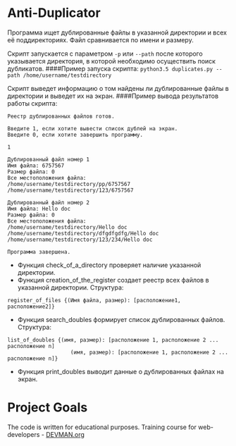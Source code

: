 # Anti-Duplicator

Программа ищет дублированные файлы в указанной директории и всех её поддиректориях.
Файл сравнивается по имени и размеру.

Скрипт запускается с параметром `-p` или `--path` после которого указывается директория, в которой необходимо осуществить поиск дубликатов. 
####Пример запуска скрипта: 
`python3.5 duplicates.py --path /home/username/testdirectory`

Скрипт выведет информацию о том найдены ли дублированные файлы в директории и выведет их на экран.
####Пример вывода результатов работы скрипта:
```
Реестр дублированных файлов готов.

Введите 1, если хотите вывести список дублей на экран.
Введите 0, если хотите завершить программу.

1

Дублированный файл номер 1
Имя файла: 6757567
Размер файла: 0
Все местоположения файла:
/home/username/testdirectory/рр/6757567
/home/username/testdirectory/123/6757567

Дублированный файл номер 2
Имя файла: Hello doc
Размер файла: 0
Все местоположения файла:
/home/username/testdirectory/Hello doc
/home/username/testdirectory/dfgdfgdfg/Hello doc
/home/username/testdirectory/123/234/Hello doc

Программа завершена.
```

* Функция check_of_a_directory проверяет наличие указанной директории.
* Функция creation_of_the_register создает реестр всех файлов в указанной директории. Структура:

```
register_of_files {(Имя файла, размер): [расположение1, расположение2]}
```

* Функция search_doubles формирует список дублированных файлов. Структура:

```
list_of_doubles {(имя, размер): [расположение 1, расположение 2 ... расположение n]
                    (имя, размер): [расположение 1, расположение 2 ... расположение n]}
 ```
 
* Функция print_doubles выводит данные о дублированных файлах на экран.

# Project Goals

The code is written for educational purposes. Training course for web-developers - [DEVMAN.org](https://devman.org)
